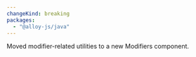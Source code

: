 ```yaml
---
changeKind: breaking
packages:
  - "@alloy-js/java"
---
```


Moved modifier-related utilities to a new Modifiers component.
